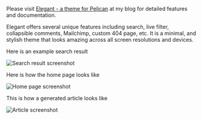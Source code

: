 Please visit [Elegant - a theme for Pelican](http://oncrashreboot.com/pelican-elegant) at my blog for detailed features and documentation.

Elegant offers several unique features including search, live filter, collapsible comments, Mailchimp, custom 404 page, etc. It is a minimal, and stylish theme that looks amazing across all screen resolutions and devices.  

Here is an example search result

![Search result screenshot](https://raw.github.com/talha131/pelican-elegant/master/search-result-screenshot.png)

Here is how the home page looks like

![Home page screenshot](https://raw.github.com/talha131/pelican-elegant/master/home-page-screenshot.png)

This is how a generated article looks like

![Article screenshot](https://raw.github.com/talha131/pelican-elegant/master/article-screenshot.png)
